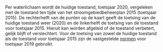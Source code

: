 Per waterlichaam wordt de huidige toestand, toetsjaar 2020, vergeleken met de toestand ten tijde van het stroomgebiedbeheerplan 2015 (toetsjaar 2015). De rechterhelft van de punten op de kaart geeft de toetsing van de huidige toestand weer (2020) en de linkerhelft de toetsing van de toestand voor toetsjaar 2015. Hieruit kan worden afgeleid of de toestand verbetert, gelijk blijft of verslechtert. Voor de toetsing van zowel de huidige toestand als de toestand voor toetsjaar 2015 zijn de vastgestelde [normen](https://www.waterkwaliteitsportaal.nl/General/DownloadFile?path=CustomReports/December2019Publiek/Bestanden/4.doelen_owl_20190923.csv) voor toetsjaar 2019 gebruikt.
